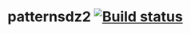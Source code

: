 # patternsdz2 [![Build status](https://ci.appveyor.com/api/projects/status/2o7108lunwhqjm2e?svg=true)](https://ci.appveyor.com/project/bolshih/patternsdz2)
